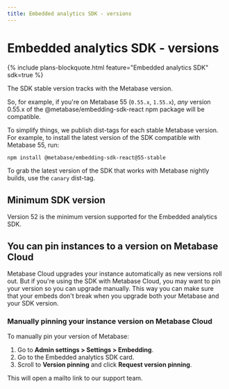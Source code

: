 ```yaml
---
title: Embedded analytics SDK - versions
---
```


# Embedded analytics SDK - versions

{% include plans-blockquote.html feature="Embedded analytics SDK" sdk=true %}

The SDK stable version tracks with the Metabase version.

So, for example, if you're on Metabase 55 (`0.55.x`, `1.55.x`), _any_ version 0.55.x of the @metabase/embedding-sdk-react npm package will be compatible.

To simplify things, we publish dist-tags for each stable Metabase version. For example, to install the latest version of the SDK compatible with Metabase 55, run:

```sh
npm install @metabase/embedding-sdk-react@55-stable
```

To grab the latest version of the SDK that works with Metabase nightly builds, use the `canary` dist-tag.

## Minimum SDK version

Version 52 is the minimum version supported for the Embedded analytics SDK.

## You can pin instances to a version on Metabase Cloud

Metabase Cloud upgrades your instance automatically as new versions roll out. But if you're using the SDK with Metabase Cloud, you may want to pin your version so you can upgrade manually. This way you can make sure that your embeds don't break when you upgrade both your Metabase and your SDK version.

### Manually pinning your instance version on Metabase Cloud

To manually pin your version of Metabase:

1. Go to **Admin settings > Settings > Embedding**.
2. Go to the Embedded analytics SDK card.
3. Scroll to **Version pinning** and click **Request version pinning**.

This will open a mailto link to our support team.